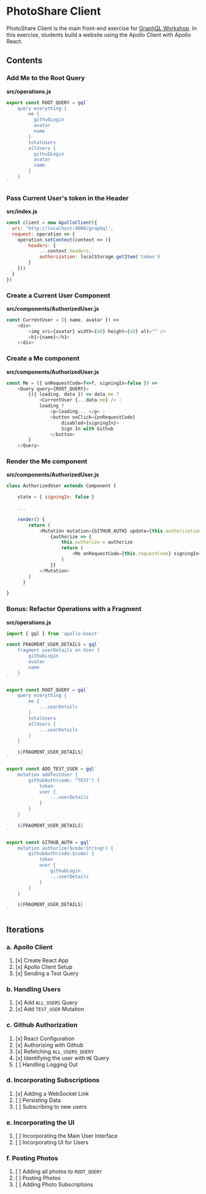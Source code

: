 PhotoShare Client
===============
PhotoShare Client is the main front-end  exercise for [GraphQL Workshop](https://www.graphqlworkshop.com). In this exercise, students build a website using the Apollo Client with Apollo React.

Contents
---------------

### Add Me to the Root Query

__src/operations.js__
```javascript
export const ROOT_QUERY = gql`
    query everything {
        me {
          githubLogin
          avatar
          name
        }
        totalUsers
        allUsers {
          githubLogin
          avatar
          name
        }
    }
`
```

### Pass Current User's token in the Header

__src/index.js__
```javascript
const client = new ApolloClient({ 
  uri: 'http://localhost:4000/graphql',
  request: operation => {
    operation.setContext(context => ({
        headers: {
            ...context.headers,
            authorization: localStorage.getItem('token')
        }
    }))
  }
})
```

### Create a Current User Component

__src/components/AuthorizedUser.js__
```javascript
const CurrentUser = ({ name, avatar }) =>
    <div>
        <img src={avatar} width={48} height={48} alt="" />
        <h1>{name}</h1>
    </div>
```

### Create a Me component

__src/components/AuthorizedUser.js__
```javascript
const Me = ({ onRequestCode=f=>f, signingIn=false }) =>
    <Query query={ROOT_QUERY}>
        {({ loading, data }) => data.me ?
            <CurrentUser {...data.me} /> :
            loading ?
                <p>loading... </p> :
                <button onClick={onRequestCode}
                    disabled={signingIn}>
                    Sign In with Github
                </button>
        }
    </Query>
```

### Render the Me component

__src/components/AuthorizedUser.js__
```javascript
class AuthorizedUser extends Component {

    state = { signingIn: false }
    
    ...

    render() {
        return (
            <Mutation mutation={GITHUB_AUTH} update={this.authorizationComplete} refetchQueries={[{ query: ROOT_QUERY }]}>
                {authorize => {
                    this.authorize = authorize
                    return (
                        <Me onRequestCode={this.requestCode} signingIn={this.state.signingIn} />
                    )
                }}
            </Mutation>
        )
      }

}
```

### Bonus: Refactor Operations with a Fragment

__src/operations.js__
```javascript
import { gql } from 'apollo-boost'

const FRAGMENT_USER_DETAILS = gql`
    fragment userDetails on User {
        githubLogin
        avatar
        name
    }
`

export const ROOT_QUERY = gql`
    query everything {
        me {
            ...userDetails
        }
        totalUsers
        allUsers {
            ...userDetails
        }
    }

    ${FRAGMENT_USER_DETAILS}
`

export const ADD_TEST_USER = gql`
    mutation addTestUser {
        githubAuth(code: "TEST") {
            token
            user {  
                ...userDetails
            }
        }
    }

    ${FRAGMENT_USER_DETAILS}
`

export const GITHUB_AUTH = gql`
    mutation authorize($code:String!) {
        githubAuth(code:$code) {
            token
            user {
                githubLogin
                ...userDetails
            }
        }
    }

    ${FRAGMENT_USER_DETAILS}
`
```

Iterations
---------------

### a. Apollo Client

1. [x] Create React App
2. [x] Apollo Client Setup
3. [x] Sending a Test Query

### b. Handling Users

1. [x] Add `ALL_USERS` Query
2. [x] Add `TEST_USER` Mutation

### c. Github Authorization

1. [x] React Configuration
2. [x] Authorizing with Github
3. [x] Refetching `ALL_USERS_QUERY`
4. [x] Identifying the user with `ME` Query
5. [ ] Handling Logging Out

### d. Incorporating Subscriptions

1. [x] Adding a WebSocket Link
2. [ ] Persisting Data
3. [ ] Subscribing to new users

### e. Incorporating the UI

1. [ ] Incorporating the Main User Interface
2. [ ] Incorporating UI for Users

### f. Posting Photos

1. [ ] Adding all photos to `ROOT_QUERY`
2. [ ] Posting Photos
3. [ ] Adding Photo Subscriptions
